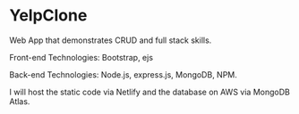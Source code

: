 # YelpClone
 Web App that demonstrates CRUD and full stack skills.

Front-end Technologies: Bootstrap, ejs

Back-end Technologies: Node.js, express.js, MongoDB, NPM. 

I will host the static code via Netlify and the database on AWS via MongoDB Atlas. 

<!-- 
Purpose 
Features 


>
